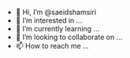 - 👋 Hi, I’m @saeidshamsiri
- 👀 I’m interested in ...
- 🌱 I’m currently learning ...
- 💞️ I’m looking to collaborate on ...
- 📫 How to reach me ...

<!---
saeidshamsiri/saeidshamsiri is a ✨ special ✨ repository because its `README.md` (this file) appears on your GitHub profile.
You can click the Preview link to take a look at your changes.
--->
